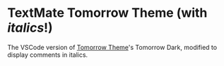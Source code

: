 # TextMate Tomorrow Theme (with *italics*!)
The VSCode version of [Tomorrow Theme](https://github.com/ChrisKempson/Tomorrow-Theme)'s Tomorrow Dark, modified to display comments in italics. 
